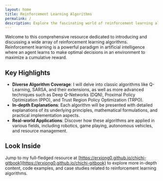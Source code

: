 ```yaml
---
layout: home
title: Reinforcement Learning Algorithms
permalink: /
description: Explore the fascinating world of reinforcement learning algorithms, with in - depth discussions and insights.
---
```


Welcome to this comprehensive resource dedicated to introducing and discussing a wide array of reinforcement learning algorithms. Reinforcement learning is a powerful paradigm in artificial intelligence where an agent learns to make optimal decisions in an environment to maximize a cumulative reward.

## Key Highlights

- **Diverse Algorithm Coverage**: I will delve into classic algorithms like Q-Learning, SARSA, and their extensions, as well as more advanced techniques such as Deep Q-Networks (DQN), Proximal Policy Optimization (PPO), and Trust Region Policy Optimization (TRPO).
- **In-depth Explanations**: Each algorithm will be presented with detailed explanations of its underlying principles, mathematical formulations, and practical implementation aspects.
- **Real-world Applications**: Discover how these algorithms are applied in various fields, including robotics, game playing, autonomous vehicles, and resource management.

## Look Inside

Jump to my full-fledged resource at [https://erxiong0.github.io/chichi-gitbook](https://erxiong0.github.io/chichi-gitbook) to explore more in-depth content, code examples, and case studies related to reinforcement learning algorithms.

